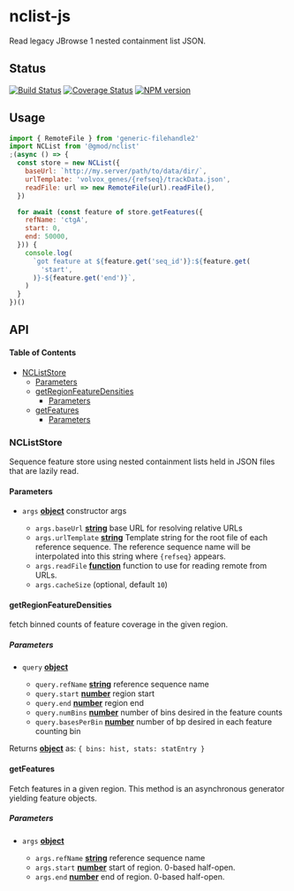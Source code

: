 # nclist-js

Read legacy JBrowse 1 nested containment list JSON.

## Status

[![Build Status](https://img.shields.io/github/actions/workflow/status/GMOD/nclist-js/push.yml?branch=master)](https://github.com/GMOD/nclist-js/actions)
[![Coverage Status](https://img.shields.io/codecov/c/github/GMOD/nclist-js/master.svg?style=flat-square)](https://codecov.io/gh/GMOD/nclist-js/branch/master)
[![NPM version](https://img.shields.io/npm/v/@gmod/nclist.svg?logo=npm&style=flat-square)](https://npmjs.org/package/@gmod/nclist)

## Usage

```javascript
import { RemoteFile } from 'generic-filehandle2'
import NCList from '@gmod/nclist'
;(async () => {
  const store = new NCList({
    baseUrl: `http://my.server/path/to/data/dir/`,
    urlTemplate: 'volvox_genes/{refseq}/trackData.json',
    readFile: url => new RemoteFile(url).readFile(),
  })

  for await (const feature of store.getFeatures({
    refName: 'ctgA',
    start: 0,
    end: 50000,
  })) {
    console.log(
      `got feature at ${feature.get('seq_id')}:${feature.get(
        'start',
      )}-${feature.get('end')}`,
    )
  }
})()
```

## API

<!-- Generated by documentation.js. Update this documentation by updating the source code. -->

#### Table of Contents

- [NCListStore](#ncliststore)
  - [Parameters](#parameters)
  - [getRegionFeatureDensities](#getregionfeaturedensities)
    - [Parameters](#parameters-1)
  - [getFeatures](#getfeatures)
    - [Parameters](#parameters-2)

### NCListStore

Sequence feature store using nested containment
lists held in JSON files that are lazily read.

#### Parameters

- `args` **[object](https://developer.mozilla.org/docs/Web/JavaScript/Reference/Global_Objects/Object)** constructor args

  - `args.baseUrl` **[string](https://developer.mozilla.org/docs/Web/JavaScript/Reference/Global_Objects/String)** base URL for resolving relative URLs
  - `args.urlTemplate` **[string](https://developer.mozilla.org/docs/Web/JavaScript/Reference/Global_Objects/String)** Template string for
    the root file of each reference sequence. The reference sequence
    name will be interpolated into this string where `{refseq}` appears.
  - `args.readFile` **[function](https://developer.mozilla.org/docs/Web/JavaScript/Reference/Statements/function)** function to use for reading remote from URLs.
  - `args.cacheSize` (optional, default `10`)

#### getRegionFeatureDensities

fetch binned counts of feature coverage in the given region.

##### Parameters

- `query` **[object](https://developer.mozilla.org/docs/Web/JavaScript/Reference/Global_Objects/Object)**&#x20;

  - `query.refName` **[string](https://developer.mozilla.org/docs/Web/JavaScript/Reference/Global_Objects/String)** reference sequence name
  - `query.start` **[number](https://developer.mozilla.org/docs/Web/JavaScript/Reference/Global_Objects/Number)** region start
  - `query.end` **[number](https://developer.mozilla.org/docs/Web/JavaScript/Reference/Global_Objects/Number)** region end
  - `query.numBins` **[number](https://developer.mozilla.org/docs/Web/JavaScript/Reference/Global_Objects/Number)** number of bins desired in the feature counts
  - `query.basesPerBin` **[number](https://developer.mozilla.org/docs/Web/JavaScript/Reference/Global_Objects/Number)** number of bp desired in each feature counting bin

Returns **[object](https://developer.mozilla.org/docs/Web/JavaScript/Reference/Global_Objects/Object)** as:
`{ bins: hist, stats: statEntry }`

#### getFeatures

Fetch features in a given region. This method is an asynchronous generator
yielding feature objects.

##### Parameters

- `args` **[object](https://developer.mozilla.org/docs/Web/JavaScript/Reference/Global_Objects/Object)**&#x20;

  - `args.refName` **[string](https://developer.mozilla.org/docs/Web/JavaScript/Reference/Global_Objects/String)** reference sequence name
  - `args.start` **[number](https://developer.mozilla.org/docs/Web/JavaScript/Reference/Global_Objects/Number)** start of region. 0-based half-open.
  - `args.end` **[number](https://developer.mozilla.org/docs/Web/JavaScript/Reference/Global_Objects/Number)** end of region. 0-based half-open.
